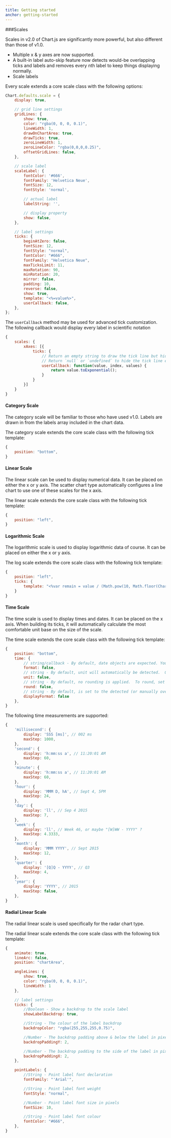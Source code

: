 ```yaml
---
title: Getting started
anchor: getting-started
---
```


###Scales

Scales in v2.0 of Chart.js are significantly more powerful, but also different than those of v1.0.
- Multiple x & y axes are now supported.
- A built-in label auto-skip feature now detects would-be overlapping ticks and labels and removes every nth label to keep things displaying normally. 
- Scale labels

Every scale extends a core scale class with the following options:

```javascript
Chart.defaults.scale = {
	display: true,

	// grid line settings
	gridLines: {
		show: true,
		color: "rgba(0, 0, 0, 0.1)",
		lineWidth: 1,
		drawOnChartArea: true,
		drawTicks: true,
		zeroLineWidth: 1,
		zeroLineColor: "rgba(0,0,0,0.25)",
		offsetGridLines: false,
	},

	// scale label
	scaleLabel: {
		fontColor: '#666',
		fontFamily: 'Helvetica Neue',
		fontSize: 12,
		fontStyle: 'normal',

		// actual label
		labelString: '',

		// display property
		show: false,
	},

	// label settings
	ticks: {
		beginAtZero: false,
		fontSize: 12,
		fontStyle: "normal",
		fontColor: "#666",
		fontFamily: "Helvetica Neue",
		maxTicksLimit: 11,
		maxRotation: 90,
		minRotation: 20,
		mirror: false,
		padding: 10,
		reverse: false,
		show: true,
		template: "<%=value%>",
		userCallback: false,
	},
};
```

The `userCallback` method may be used for advanced tick customization. The following callback would display every label in scientific notation
```javascript
{
    scales: {
        xAxes: [{
            ticks: {
                // Return an empty string to draw the tick line but hide the tick label
                // Return `null` or `undefined` to hide the tick line entirely
               	userCallback: function(value, index, values) {
    				return value.toExponential();
    			}
            }
        }]
    }
}
```

#### Category Scale
The category scale will be familiar to those who have used v1.0. Labels are drawn in from the labels array included in the chart data.

The category scale extends the core scale class with the following tick template:

```javascript
{
	position: "bottom",
}
```

#### Linear Scale
The linear scale can be used to display numerical data. It can be placed on either the x or y axis. The scatter chart type automatically configures a line chart to use one of these scales for the x axis.

The linear scale extends the core scale class with the following tick template:

```javascript
{
	position: "left",
}
```

#### Logarithmic Scale
The logarithmic scale is used to display logarithmic data of course. It can be placed on either the x or y axis.

The log scale extends the core scale class with the following tick template:

```javascript
{
	position: "left",
	ticks: {
		template: "<%var remain = value / (Math.pow(10, Math.floor(Chart.helpers.log10(value))));if (remain === 1 || remain === 2 || remain === 5) {%><%=value.toExponential()%><%} else {%><%= null %><%}%>",
	}
}
```

#### Time Scale
The time scale is used to display times and dates. It can be placed on the x axis. When building its ticks, it will automatically calculate the most comfortable unit base on the size of the scale.

The time scale extends the core scale class with the following tick template:

```javascript
{
	position: "bottom",
	time: {
		// string/callback - By default, date objects are expected. You may use a pattern string from http://momentjs.com/docs/#/parsing/string-format/ to parse a time string format, or use a callback function that is passed the label, and must return a moment() instance.
		format: false,
		// string - By default, unit will automatically be detected.  Override with 'week', 'month', 'year', etc. (see supported time measurements)
		unit: false, 
		// string - By default, no rounding is applied.  To round, set to a supported time unit eg. 'week', 'month', 'year', etc.
		round: false, 
		// string - By default, is set to the detected (or manually overridden) time unit's `display` property (see supported time measurements).  To override, use a pattern string from http://momentjs.com/docs/#/displaying/format/
		displayFormat: false
	},
}
```

The following time measurements are supported:

```javascript
{
	'millisecond': {
		display: 'SSS [ms]', // 002 ms
		maxStep: 1000,
	},
	'second': {
		display: 'h:mm:ss a', // 11:20:01 AM
		maxStep: 60,
	},
	'minute': {
		display: 'h:mm:ss a', // 11:20:01 AM
		maxStep: 60,
	},
	'hour': {
		display: 'MMM D, hA', // Sept 4, 5PM
		maxStep: 24,
	},
	'day': {
		display: 'll', // Sep 4 2015
		maxStep: 7,
	},
	'week': {
		display: 'll', // Week 46, or maybe "[W]WW - YYYY" ?
		maxStep: 4.3333,
	},
	'month': {
		display: 'MMM YYYY', // Sept 2015
		maxStep: 12,
	},
	'quarter': {
		display: '[Q]Q - YYYY', // Q3
		maxStep: 4,
	},
	'year': {
		display: 'YYYY', // 2015
		maxStep: false,
	},
}
```

#### Radial Linear Scale
The radial linear scale is used specifically for the radar chart type.

The radial linear scale extends the core scale class with the following tick template:

```javascript
{
	animate: true,
	lineArc: false,
	position: "chartArea",

	angleLines: {
		show: true,
		color: "rgba(0, 0, 0, 0.1)",
		lineWidth: 1
	},

	// label settings
	ticks: {
		//Boolean - Show a backdrop to the scale label
		showLabelBackdrop: true,

		//String - The colour of the label backdrop
		backdropColor: "rgba(255,255,255,0.75)",

		//Number - The backdrop padding above & below the label in pixels
		backdropPaddingY: 2,

		//Number - The backdrop padding to the side of the label in pixels
		backdropPaddingX: 2,
	},

	pointLabels: {
		//String - Point label font declaration
		fontFamily: "'Arial'",

		//String - Point label font weight
		fontStyle: "normal",

		//Number - Point label font size in pixels
		fontSize: 10,

		//String - Point label font colour
		fontColor: "#666",
	},
}
```
